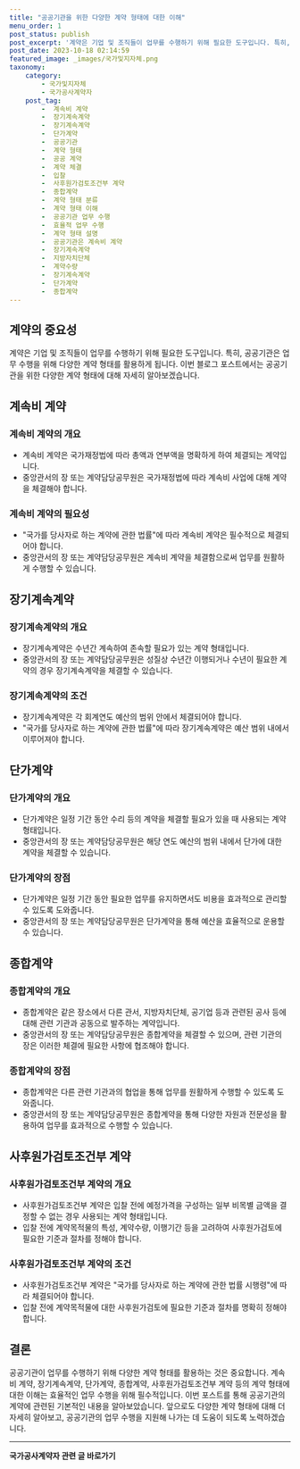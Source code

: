 ```yaml
---
title: "공공기관을 위한 다양한 계약 형태에 대한 이해"
menu_order: 1
post_status: publish
post_excerpt: '계약은 기업 및 조직들이 업무를 수행하기 위해 필요한 도구입니다. 특히, 공공기관은 업무 수행을 위해 다양한 계약 형태를 활용하게 됩니다. 이번 블로그 포스트에서는 공공기관을 위한 다양한 계약 형태에 대해 자세히 알아보겠습니다.'
post_date: 2023-10-18 02:14:59
featured_image: _images/국가및지자체.png
taxonomy:
    category:
        - 국가및지자체
        - 국가공사계약자
    post_tag:
        -  계속비 계약
        -  장기계속계약
        -  장기계속계약
        -  단가계약
        -  공공기관
        -  계약 형태
        -  공공 계약
        -  계약 체결
        -  입찰
        -  사후원가검토조건부 계약
        -  종합계약
        -  계약 형태 분류
        -  계약 형태 이해
        -  공공기관 업무 수행
        -  효율적 업무 수행
        -  계약 형태 설명
        -  공공기관은 계속비 계약
        -  장기계속계약
        -  지방자치단체
        -  계약수량
        -  장기계속계약
        -  단가계약
        -  종합계약
---
```



## 계약의 중요성

계약은 기업 및 조직들이 업무를 수행하기 위해 필요한 도구입니다. 특히, 공공기관은 업무 수행을 위해 다양한 계약 형태를 활용하게 됩니다. 이번 블로그 포스트에서는 공공기관을 위한 다양한 계약 형태에 대해 자세히 알아보겠습니다.

## 계속비 계약

### 계속비 계약의 개요

- 계속비 계약은 국가재정법에 따라 총액과 연부액을 명확하게 하여 체결되는 계약입니다.
- 중앙관서의 장 또는 계약담당공무원은 국가재정법에 따라 계속비 사업에 대해 계약을 체결해야 합니다.

### 계속비 계약의 필요성

- "국가를 당사자로 하는 계약에 관한 법률"에 따라 계속비 계약은 필수적으로 체결되어야 합니다.
- 중앙관서의 장 또는 계약담당공무원은 계속비 계약을 체결함으로써 업무를 원활하게 수행할 수 있습니다.

## 장기계속계약

### 장기계속계약의 개요

- 장기계속계약은 수년간 계속하여 존속할 필요가 있는 계약 형태입니다.
- 중앙관서의 장 또는 계약담당공무원은 성질상 수년간 이행되거나 수년이 필요한 계약의 경우 장기계속계약을 체결할 수 있습니다.

### 장기계속계약의 조건

- 장기계속계약은 각 회계연도 예산의 범위 안에서 체결되어야 합니다.
- "국가를 당사자로 하는 계약에 관한 법률"에 따라 장기계속계약은 예산 범위 내에서 이루어져야 합니다.

## 단가계약

### 단가계약의 개요

- 단가계약은 일정 기간 동안 수리 등의 계약을 체결할 필요가 있을 때 사용되는 계약 형태입니다.
- 중앙관서의 장 또는 계약담당공무원은 해당 연도 예산의 범위 내에서 단가에 대한 계약을 체결할 수 있습니다.

### 단가계약의 장점

- 단가계약은 일정 기간 동안 필요한 업무를 유지하면서도 비용을 효과적으로 관리할 수 있도록 도와줍니다.
- 중앙관서의 장 또는 계약담당공무원은 단가계약을 통해 예산을 효율적으로 운용할 수 있습니다.

## 종합계약

### 종합계약의 개요

- 종합계약은 같은 장소에서 다른 관서, 지방자치단체, 공기업 등과 관련된 공사 등에 대해 관련 기관과 공동으로 발주하는 계약입니다.
- 중앙관서의 장 또는 계약담당공무원은 종합계약을 체결할 수 있으며, 관련 기관의 장은 이러한 체결에 필요한 사항에 협조해야 합니다.

### 종합계약의 장점

- 종합계약은 다른 관련 기관과의 협업을 통해 업무를 원활하게 수행할 수 있도록 도와줍니다.
- 중앙관서의 장 또는 계약담당공무원은 종합계약을 통해 다양한 자원과 전문성을 활용하여 업무를 효과적으로 수행할 수 있습니다.

## 사후원가검토조건부 계약

### 사후원가검토조건부 계약의 개요

- 사후원가검토조건부 계약은 입찰 전에 예정가격을 구성하는 일부 비목별 금액을 결정할 수 없는 경우 사용되는 계약 형태입니다.
- 입찰 전에 계약목적물의 특성, 계약수량, 이행기간 등을 고려하여 사후원가검토에 필요한 기준과 절차를 정해야 합니다.

### 사후원가검토조건부 계약의 조건

- 사후원가검토조건부 계약은 "국가를 당사자로 하는 계약에 관한 법률 시행령"에 따라 체결되어야 합니다.
- 입찰 전에 계약목적물에 대한 사후원가검토에 필요한 기준과 절차를 명확히 정해야 합니다.

## 결론

공공기관이 업무를 수행하기 위해 다양한 계약 형태를 활용하는 것은 중요합니다. 계속비 계약, 장기계속계약, 단가계약, 종합계약, 사후원가검토조건부 계약 등의 계약 형태에 대한 이해는 효율적인 업무 수행을 위해 필수적입니다. 이번 포스트를 통해 공공기관의 계약에 관련된 기본적인 내용을 알아보았습니다. 앞으로도 다양한 계약 형태에 대해 더 자세히 알아보고, 공공기관의 업무 수행을 지원해 나가는 데 도움이 되도록 노력하겠습니다.
<!-- wp:separator -->
<hr class="wp-block-separator has-alpha-channel-opacity"/>
<!-- /wp:separator -->

<!-- wp:group {"backgroundColor":"base","layout":{"type":"constrained"}} -->
<div class="wp-block-group has-base-background-color has-background"><!-- wp:paragraph {"align":"center","fontSize":"medium"} -->
<p class="has-text-align-center has-large-font-size"><strong>국가공사계약자 관련 글 바로가기</strong></p>
<!-- /wp:paragraph -->


<!-- wp:latest-posts
{"categories":[{"id":6878,"count":19,"description":"","link":"https://uknowlaw.com/category/%ea%b5%ad%ea%b0%80%ea%b3%b5%ec%82%ac%ea%b3%84%ec%95%bd%ec%9e%90/","name":"국가공사계약자","slug":"국가공사계약자","taxonomy":"category","parent":0,"meta":[],"_links":{"self":[{"href":"https://uknowlaw.com/wp-json/wp/v2/categories/6878"}],"collection":[{"href":"https://uknowlaw.com/wp-json/wp/v2/categories"}],"about":[{"href":"https://uknowlaw.com/wp-json/wp/v2/taxonomies/category"}],"wp:post_type":[{"href":"https://uknowlaw.com/wp-json/wp/v2/posts?categories=6878"}],"curies":[{"name":"wp","href":"https://api.w.org/{rel}","templated":true}]}}],"postsToShow":100,"excerptLength":28,"postLayout":"grid","columns":2,"featuredImageAlign":"left","featuredImageSizeSlug":"large","fontSize":"small"} /--></div>
<!-- /wp:group -->